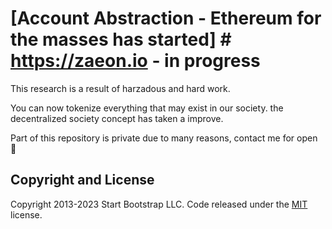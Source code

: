 # [Account Abstraction - Ethereum for the masses has started]   # https://zaeon.io - in progress

This research is a result of harzadous and hard work. 


You can now tokenize everything that may exist in our society. the decentralized society concept has taken a improve.

Part of this repository is private due to many reasons, contact me for open 👀 
## Copyright and License

Copyright 2013-2023 Start Bootstrap LLC. Code released under the [MIT](https://github.com/StartBootstrap/startbootstrap-modern-business/blob/master/LICENSE) license.
